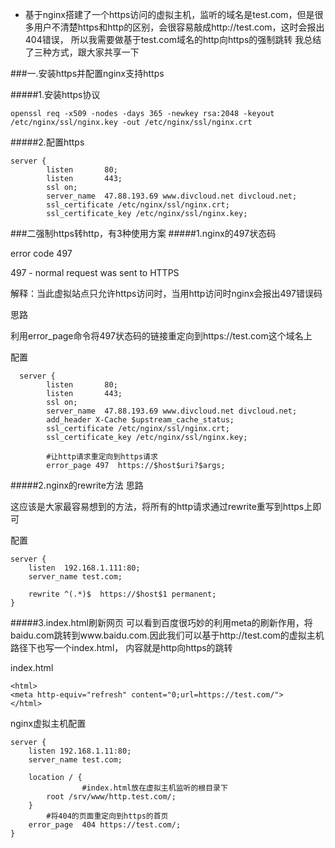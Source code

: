 - 基于nginx搭建了一个https访问的虚拟主机，监听的域名是test.com，但是很多用户不清楚https和http的区别，会很容易敲成http://test.com，这时会报出404错误，
所以我需要做基于test.com域名的http向https的强制跳转
我总结了三种方式，跟大家共享一下

###一.安装https并配置nginx支持https

#####1.安装https协议
```
openssl req -x509 -nodes -days 365 -newkey rsa:2048 -keyout /etc/nginx/ssl/nginx.key -out /etc/nginx/ssl/nginx.crt
```
#####2.配置https
```
server {
        listen       80;
        listen       443;
        ssl on;
        server_name  47.88.193.69 www.divcloud.net divcloud.net;
        ssl_certificate /etc/nginx/ssl/nginx.crt; 
        ssl_certificate_key /etc/nginx/ssl/nginx.key;
```
###二强制https转http，有3种使用方案
#####1.nginx的497状态码

error code 497

497 - normal request was sent to HTTPS  

解释：当此虚拟站点只允许https访问时，当用http访问时nginx会报出497错误码
 
思路

利用error_page命令将497状态码的链接重定向到https://test.com这个域名上
 
配置

```
  server {
        listen       80;
        listen       443;
        ssl on;
        server_name  47.88.193.69 www.divcloud.net divcloud.net;
        add_header X-Cache $upstream_cache_status;
        ssl_certificate /etc/nginx/ssl/nginx.crt; 
        ssl_certificate_key /etc/nginx/ssl/nginx.key;

        #让http请求重定向到https请求   
        error_page 497  https://$host$uri?$args;  
```
#####2.nginx的rewrite方法
思路

这应该是大家最容易想到的方法，将所有的http请求通过rewrite重写到https上即可
 
配置
```
server {  
    listen  192.168.1.111:80;  
    server_name test.com;  
      
    rewrite ^(.*)$  https://$host$1 permanent;  
} 
```
#####3.index.html刷新网页
可以看到百度很巧妙的利用meta的刷新作用，将baidu.com跳转到www.baidu.com.因此我们可以基于http://test.com的虚拟主机路径下也写一个index.html，
内容就是http向https的跳转

index.html

```
<html>  
<meta http-equiv="refresh" content="0;url=https://test.com/">  
</html>  
```
nginx虚拟主机配置
```
server {  
    listen 192.168.1.11:80;  
    server_name test.com;  
      
    location / {  
                #index.html放在虚拟主机监听的根目录下  
        root /srv/www/http.test.com/;  
    }  
        #将404的页面重定向到https的首页  
    error_page  404 https://test.com/;  
}  
```

